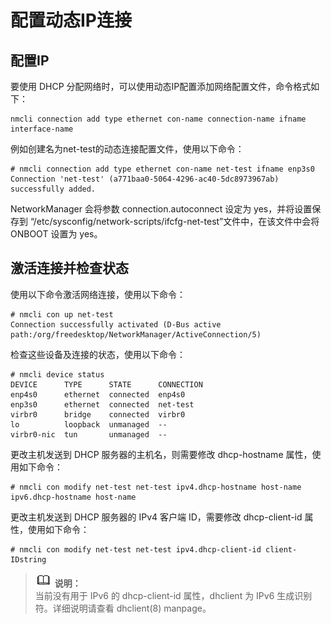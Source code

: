 # 配置动态IP连接<a name="ZH-CN_TOPIC_0183005783"></a>

## 配置IP<a name="section5521535134318"></a>

要使用 DHCP 分配网络时，可以使用动态IP配置添加网络配置文件，命令格式如下：

```
nmcli connection add type ethernet con-name connection-name ifname interface-name
```

例如创建名为net-test的动态连接配置文件，使用以下命令：

```
# nmcli connection add type ethernet con-name net-test ifname enp3s0 
Connection 'net-test' (a771baa0-5064-4296-ac40-5dc8973967ab) successfully added.
```

NetworkManager 会将参数 connection.autoconnect 设定为 yes，并将设置保存到 “/etc/sysconfig/network-scripts/ifcfg-net-test”文件中，在该文件中会将 ONBOOT 设置为 yes。

## 激活连接并检查状态<a name="section17700332105013"></a>

使用以下命令激活网络连接，使用以下命令：

```
# nmcli con up net-test 
Connection successfully activated (D-Bus active path:/org/freedesktop/NetworkManager/ActiveConnection/5)
```

检查这些设备及连接的状态，使用以下命令：

```
# nmcli device status
DEVICE      TYPE      STATE      CONNECTION
enp4s0      ethernet  connected  enp4s0
enp3s0      ethernet  connected  net-test
virbr0      bridge    connected  virbr0
lo          loopback  unmanaged  --
virbr0-nic  tun       unmanaged  --
```

更改主机发送到 DHCP 服务器的主机名，则需要修改 dhcp-hostname 属性，使用如下命令：

```
# nmcli con modify net-test net-test ipv4.dhcp-hostname host-name ipv6.dhcp-hostname host-name
```

更改主机发送到 DHCP 服务器的 IPv4 客户端 ID，需要修改 dhcp-client-id 属性，使用如下命令：

```
# nmcli con modify net-test net-test ipv4.dhcp-client-id client-IDstring
```

>![](public_sys-resources/icon-note.gif) **说明：**   
>当前没有用于 IPv6 的 dhcp-client-id 属性，dhclient 为 IPv6 生成识别符。详细说明请查看 dhclient\(8\) manpage。  

